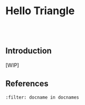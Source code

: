 # Hello Triangle

<br>

```{figure} images/02/HelloTriangle.png
```

## Introduction

[WIP]


## References
```{bibliography}
:filter: docname in docnames
```